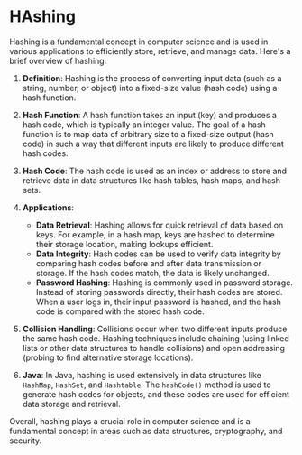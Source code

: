 # HAshing 

Hashing is a fundamental concept in computer science and is used in various applications to efficiently store, retrieve, and manage data. Here's a brief overview of hashing:

1. **Definition**: Hashing is the process of converting input data (such as a string, number, or object) into a fixed-size value (hash code) using a hash function.

2. **Hash Function**: A hash function takes an input (key) and produces a hash code, which is typically an integer value. The goal of a hash function is to map data of arbitrary size to a fixed-size output (hash code) in such a way that different inputs are likely to produce different hash codes.

3. **Hash Code**: The hash code is used as an index or address to store and retrieve data in data structures like hash tables, hash maps, and hash sets.

4. **Applications**:
   - **Data Retrieval**: Hashing allows for quick retrieval of data based on keys. For example, in a hash map, keys are hashed to determine their storage location, making lookups efficient.
   - **Data Integrity**: Hash codes can be used to verify data integrity by comparing hash codes before and after data transmission or storage. If the hash codes match, the data is likely unchanged.
   - **Password Hashing**: Hashing is commonly used in password storage. Instead of storing passwords directly, their hash codes are stored. When a user logs in, their input password is hashed, and the hash code is compared with the stored hash code.

5. **Collision Handling**: Collisions occur when two different inputs produce the same hash code. Hashing techniques include chaining (using linked lists or other data structures to handle collisions) and open addressing (probing to find alternative storage locations).

6. **Java**: In Java, hashing is used extensively in data structures like `HashMap`, `HashSet`, and `Hashtable`. The `hashCode()` method is used to generate hash codes for objects, and these codes are used for efficient data storage and retrieval.

Overall, hashing plays a crucial role in computer science and is a fundamental concept in areas such as data structures, cryptography, and security.